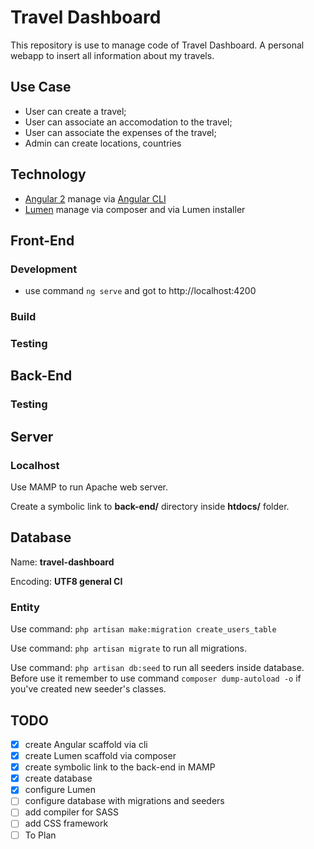 # Travel Dashboard
This repository is use to manage code of Travel Dashboard. A personal webapp to insert all information about my travels.

## Use Case

- User can create a travel;
- User can associate an accomodation to the travel;
- User can associate the expenses of the travel;
- Admin can create locations, countries

## Technology

- [Angular 2](https://angular.io/) manage via [Angular CLI](https://cli.angular.io)
- [Lumen](https://lumen.laravel.com/docs/5.1) manage via composer and via Lumen installer


## Front-End

### Development

- use command `ng serve` and got to http://localhost:4200

### Build


### Testing



## Back-End


### Testing



## Server

### Localhost
Use MAMP to run Apache web server.

Create a symbolic link to **back-end/** directory inside **htdocs/** folder.

## Database

Name: **travel-dashboard**

Encoding: **UTF8 general CI**

### Entity
Use command: `php artisan make:migration create_users_table`

Use command: `php artisan migrate` to run all migrations.

Use command: `php artisan db:seed` to run all seeders inside database. Before use it remember to use command `composer dump-autoload -o` if you've created new seeder's classes.

## TODO

- [x] create Angular scaffold via cli
- [x] create Lumen scaffold via composer
- [x] create symbolic link to the back-end in MAMP
- [x] create database
- [x] configure Lumen
- [ ] configure database with migrations and seeders
- [ ] add compiler for SASS
- [ ] add CSS framework
- [ ] To Plan
